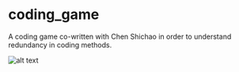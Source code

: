 # coding_game

A coding game co-written with Chen Shichao in order to understand redundancy in coding methods.

![alt text](https://github.com/bob7/images/static_screenshot.png?raw=true)
